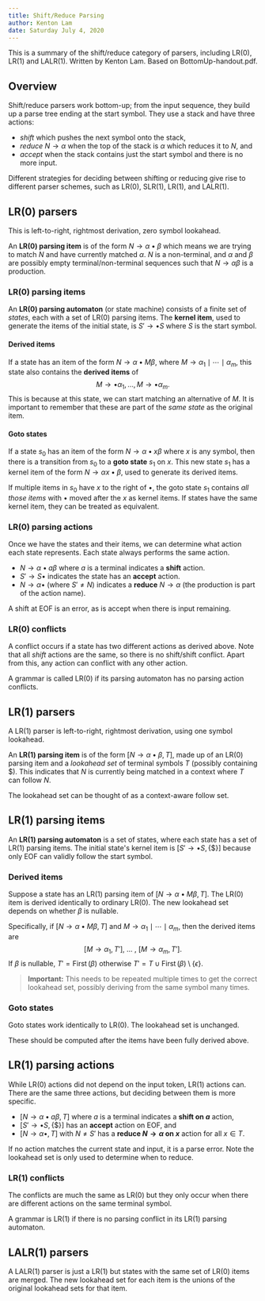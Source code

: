 ```yaml
---
title: Shift/Reduce Parsing
author: Kenton Lam
date: Saturday July 4, 2020
---
```


This is a summary of the shift/reduce category of parsers, including LR(0), LR(1) and LALR(1). Written by Kenton Lam. Based on BottomUp-handout.pdf.

## Overview

Shift/reduce parsers work bottom-up; from the input sequence, they build up a parse tree ending at the start symbol. They use a stack and have three actions:

- _shift_ which pushes the next symbol onto the stack,
- _reduce_ $N \to \alpha$ when the top of the stack is $\alpha$ which reduces it to $N$, and
- _accept_ when the stack contains just the start symbol and there is no more input.

Different strategies for deciding between shifting or reducing give rise to different parser schemes, such as LR(0), SLR(1), LR(1), and LALR(1).

## LR(0) parsers

This is left-to-right, rightmost derivation, zero symbol lookahead. 

An **LR(0) parsing item** is of the form $N \to \alpha \bullet \beta$ which means we are trying to match $N$ and have currently matched $\alpha$. $N$ is a non-terminal, and $\alpha$ and $\beta$ are possibly empty terminal/non-terminal sequences such that $N \to \alpha \beta$ is a production.

### LR(0) parsing items

An **LR(0) parsing automaton** (or state machine) consists of a finite set of *states*, each with a set of LR(0) parsing items. The **kernel item**, used to generate the items of the initial state, is $S' \to \bullet S$ where $S$ is the start symbol.

#### Derived items

If a state has an item of the form $N \to \alpha \bullet M \beta$, where $M \to \alpha_1 \mid \cdots \mid \alpha_m$, this state also contains the **derived items** of
$$
M \to \bullet \alpha_1, \ldots, M \to \bullet \alpha_m.
$$
This is because at this state, we can start matching an alternative of $M$. It is important to remember that these are part of the _same state_ as the original item.

#### Goto states

If a state $s_0$ has an item of the form $N \to \alpha \bullet x \beta$ where $x$ is any symbol, then there is a transition from $s_0$ to a **goto state** $s_1$ on $x$. This new state $s_1$ has a kernel item of the form $N \to \alpha x \bullet \beta$, used to generate its derived items.

If multiple items in $s_0$ have $x$ to the right of $\bullet$, the goto state $s_1$ contains *all those items* with $\bullet$ moved after the $x$ as kernel items. If states have the same kernel item, they can be treated as equivalent.

### LR(0) parsing actions

Once we have the states and their items, we can determine what action each state represents. Each state always performs the same action.

- $N \to \alpha \bullet a\beta$ where $a$ is a terminal indicates a **shift** action.
- $S' \to S\bullet$ indicates the state has an **accept** action.
- $N \to \alpha \bullet$ (where $S'\ne N$) indicates a **reduce** $N \to \alpha$ (the production is part of the action name).

A shift at EOF is an error, as is accept when there is input remaining.

### LR(0) conflicts

A conflict occurs if a state has two different actions as derived above. Note that all _shift_ actions are the same, so there is no shift/shift conflict. Apart from this, any action can conflict with any other action.

A grammar is called LR(0) if its parsing automaton has no parsing action conflicts.

## LR(1) parsers

A LR(1) parser is left-to-right, rightmost derivation, using one symbol lookahead.

An **LR(1) parsing item** is of the form $[N \to \alpha \bullet \beta, T]$, made up of an LR(0) parsing item and a _lookahead set_ of terminal symbols $T$ (possibly containing $\$$). This indicates that $N$ is currently being matched in a context where $T$ can follow $N$.

The lookahead set can be thought of as a context-aware follow set.

## LR(1) parsing items

An **LR(1) parsing automaton** is a set of states, where each state has a set of LR(1) parsing items. The initial state's kernel item is $[S' \to \bullet S, \left\{ \$ \right\}]$ because only EOF can validly follow the start symbol.

### Derived items

Suppose a state has an LR(1) parsing item of $[N \to \alpha \bullet M \beta, T]$. The LR(0) item is derived identically to ordinary LR(0). The new lookahead set depends on whether $\beta$ is nullable. 

Specifically, if $[N \to \alpha \bullet M \beta, T]$ and $M \to \alpha_1 \mid \cdots \mid\alpha_m$, then the derived items are
$$
[M \to \alpha_1, T'],\ \ldots\ ,\ [M \to \alpha_m, T'].
$$
If $\beta$ is nullable, $T' = \operatorname*{First}(\beta)$ otherwise $T' = T \cup\operatorname*{First}(\beta) \setminus \left\{ \epsilon \right\}$.

> **Important:** This needs to be repeated multiple times to get the correct lookahead set, possibly deriving from the same symbol many times.

### Goto states

Goto states work identically to LR(0). The lookahead set is unchanged.

These should be computed after the items have been fully derived above.

## LR(1) parsing actions

While LR(0) actions did not depend on the input token, LR(1) actions can. There are the same three actions, but deciding between them is more specific.

- $[N \to \alpha\bullet a \beta, T]$ where $a$ is a terminal indicates a **shift on $a$** action,
- $[S' \to \bullet S, \left\{ \$ \right\}]$ has an **accept** action on EOF, and
- $[N \to \alpha \bullet, T]$ with $N \ne S'$ has a **reduce $N \to \alpha$ on $x$** action for all $x \in T$.

If no action matches the current state and input, it is a parse error. Note the lookahead set is only used to determine when to reduce.

### LR(1) conflicts

The conflicts are much the same as LR(0) but they only occur when there are different actions on the same terminal symbol.

A grammar is LR(1) if there is no parsing conflict in its LR(1) parsing automaton.

## LALR(1) parsers

A LALR(1) parser is just a LR(1) but states with the same set of LR(0) items are merged. The new lookahead set for each item is the unions of the original lookahead sets for that item.